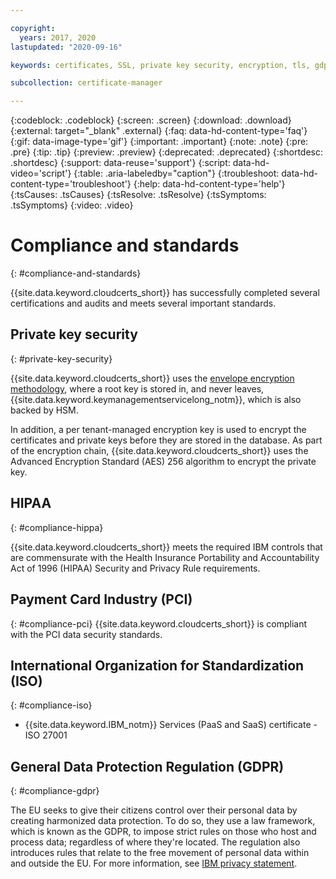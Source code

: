```yaml
---

copyright:
  years: 2017, 2020
lastupdated: "2020-09-16"

keywords: certificates, SSL, private key security, encryption, tls, gdpr, ha, dr, high-availability, disaster recovery

subcollection: certificate-manager

---
```


{:codeblock: .codeblock}
{:screen: .screen}
{:download: .download}
{:external: target="_blank" .external}
{:faq: data-hd-content-type='faq'}
{:gif: data-image-type='gif'}
{:important: .important}
{:note: .note}
{:pre: .pre}
{:tip: .tip}
{:preview: .preview}
{:deprecated: .deprecated}
{:shortdesc: .shortdesc}
{:support: data-reuse='support'}
{:script: data-hd-video='script'}
{:table: .aria-labeledby="caption"}
{:troubleshoot: data-hd-content-type='troubleshoot'}
{:help: data-hd-content-type='help'}
{:tsCauses: .tsCauses}
{:tsResolve: .tsResolve}
{:tsSymptoms: .tsSymptoms}
{:video: .video}




# Compliance and standards
{: #compliance-and-standards}

{{site.data.keyword.cloudcerts_short}} has successfully completed several certifications and audits and meets several important standards.

## Private key security
{: #private-key-security}

{{site.data.keyword.cloudcerts_short}} uses the [envelope encryption methodology](/docs/key-protect/concepts?topic=key-protect-envelope-encryption), where a root key is stored in, and never leaves, {{site.data.keyword.keymanagementservicelong_notm}}, which is also backed by HSM.

In addition, a per tenant-managed encryption key is used to encrypt the certificates and private keys before they are stored in the database. As part of the encryption chain, {{site.data.keyword.cloudcerts_short}} uses the Advanced Encryption Standard (AES) 256 algorithm to encrypt the private key.

## HIPAA
{: #compliance-hippa}

{{site.data.keyword.cloudcerts_short}} meets the required IBM controls that are commensurate with the Health Insurance Portability and Accountability Act of 1996 (HIPAA) Security and Privacy Rule requirements.

## Payment Card Industry (PCI)
{: #compliance-pci}
{{site.data.keyword.cloudcerts_short}} is compliant with the PCI data security standards.

## International Organization for Standardization (ISO)
{: #compliance-iso}

* {{site.data.keyword.IBM_notm}} Services (PaaS and SaaS) certificate - ISO 27001

## General Data Protection Regulation (GDPR)
{: #compliance-gdpr}

The EU seeks to give their citizens control over their personal data by creating harmonized data protection. To do so, they use a law framework, which is known as the GDPR, to impose strict rules on those who host and process data; regardless of where they're located. The regulation also introduces rules that relate to the free movement of personal data within and outside the EU. For more information, see [IBM privacy statement](https://www.ibm.com/privacy/).